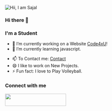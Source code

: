 ![Hii, I am Sajal ](https://sajalgupta19.github.io/sajalgupta19/icons/h.jpg)
<br>
### Hi there 👋

### I'm a Student
- 🔭 I’m currently working on a Website [Code4xU](http://code4xu.blogspot.com)!
- 🌱 I’m currently learning javascript.
<!-- - 🤔 
- 💬 --->
- 📫 To Contact me: <a href="mailto:contact.code4xu@gmail.com">Contact</a>
- 😄 I like to work on New Projects.
- ⚡ Fun fact: I love to Play Volleyball.

### Connect with me
[<img src="https://sajalgupta19.github.io/sajalgupta19/icons/h.jpg" height="40px" width="200px" />](http://youtube.com)

